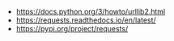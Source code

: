 - https://docs.python.org/3/howto/urllib2.html
- https://requests.readthedocs.io/en/latest/
- https://pypi.org/project/requests/
